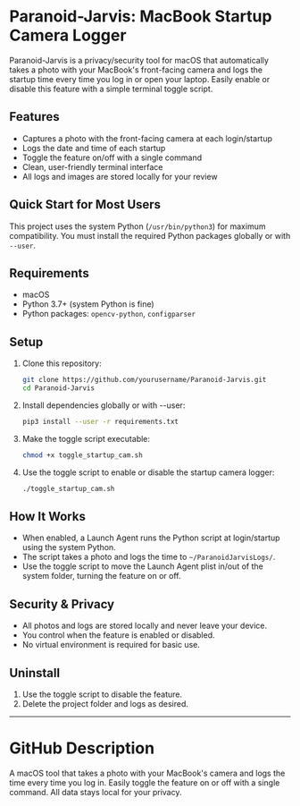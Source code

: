 # Paranoid-Jarvis: MacBook Startup Camera Logger

Paranoid-Jarvis is a privacy/security tool for macOS that automatically takes a photo with your MacBook's front-facing camera and logs the startup time every time you log in or open your laptop. Easily enable or disable this feature with a simple terminal toggle script.

## Features
- Captures a photo with the front-facing camera at each login/startup
- Logs the date and time of each startup
- Toggle the feature on/off with a single command
- Clean, user-friendly terminal interface
- All logs and images are stored locally for your review

## Quick Start for Most Users
This project uses the system Python (`/usr/bin/python3`) for maximum compatibility. You must install the required Python packages globally or with `--user`.

## Requirements
- macOS
- Python 3.7+ (system Python is fine)
- Python packages: `opencv-python`, `configparser`

## Setup
1. Clone this repository:
   ```sh
   git clone https://github.com/yourusername/Paranoid-Jarvis.git
   cd Paranoid-Jarvis
   ```
2. Install dependencies globally or with --user:
   ```sh
   pip3 install --user -r requirements.txt
   ```
3. Make the toggle script executable:
   ```sh
   chmod +x toggle_startup_cam.sh
   ```
4. Use the toggle script to enable or disable the startup camera logger:
   ```sh
   ./toggle_startup_cam.sh
   ```

## How It Works
- When enabled, a Launch Agent runs the Python script at login/startup using the system Python.
- The script takes a photo and logs the time to `~/ParanoidJarvisLogs/`.
- Use the toggle script to move the Launch Agent plist in/out of the system folder, turning the feature on or off.

## Security & Privacy
- All photos and logs are stored locally and never leave your device.
- You control when the feature is enabled or disabled.
- No virtual environment is required for basic use.

## Uninstall
1. Use the toggle script to disable the feature.
2. Delete the project folder and logs as desired.

---

# GitHub Description

A macOS tool that takes a photo with your MacBook's camera and logs the time every time you log in. Easily toggle the feature on or off with a single command. All data stays local for your privacy.
